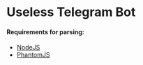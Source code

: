<h1>Useless Telegram Bot</h1>
<h4>Requirements for parsing:</h4>
<ul>
    <li><a href="https://nodejs.org/en/">NodeJS</a></li>
    <li><a href="http://phantomjs.org/download.html">PhantomJS</a></li>
</ul>
